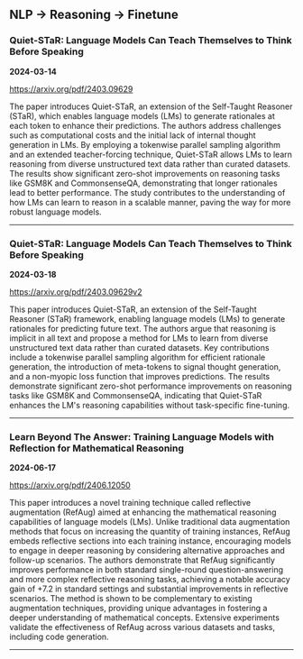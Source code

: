 ## NLP -> Reasoning -> Finetune



### Quiet-STaR: Language Models Can Teach Themselves to Think Before Speaking

**2024-03-14**

https://arxiv.org/pdf/2403.09629

The paper introduces Quiet-STaR, an extension of the Self-Taught Reasoner (STaR), which enables language models (LMs) to generate rationales at each token to enhance their predictions. The authors address challenges such as computational costs and the initial lack of internal thought generation in LMs. By employing a tokenwise parallel sampling algorithm and an extended teacher-forcing technique, Quiet-STaR allows LMs to learn reasoning from diverse unstructured text data rather than curated datasets. The results show significant zero-shot improvements on reasoning tasks like GSM8K and CommonsenseQA, demonstrating that longer rationales lead to better performance. The study contributes to the understanding of how LMs can learn to reason in a scalable manner, paving the way for more robust language models.

---

### Quiet-STaR: Language Models Can Teach Themselves to Think Before Speaking

**2024-03-18**

https://arxiv.org/pdf/2403.09629v2

This paper introduces Quiet-STaR, an extension of the Self-Taught Reasoner (STaR) framework, enabling language models (LMs) to generate rationales for predicting future text. The authors argue that reasoning is implicit in all text and propose a method for LMs to learn from diverse unstructured text data rather than curated datasets. Key contributions include a tokenwise parallel sampling algorithm for efficient rationale generation, the introduction of meta-tokens to signal thought generation, and a non-myopic loss function that improves predictions. The results demonstrate significant zero-shot performance improvements on reasoning tasks like GSM8K and CommonsenseQA, indicating that Quiet-STaR enhances the LM's reasoning capabilities without task-specific fine-tuning.

---

### Learn Beyond The Answer: Training Language Models with Reflection for Mathematical Reasoning

**2024-06-17**

https://arxiv.org/pdf/2406.12050

This paper introduces a novel training technique called reflective augmentation (RefAug) aimed at enhancing the mathematical reasoning capabilities of language models (LMs). Unlike traditional data augmentation methods that focus on increasing the quantity of training instances, RefAug embeds reflective sections into each training instance, encouraging models to engage in deeper reasoning by considering alternative approaches and follow-up scenarios. The authors demonstrate that RefAug significantly improves performance in both standard single-round question-answering and more complex reflective reasoning tasks, achieving a notable accuracy gain of +7.2 in standard settings and substantial improvements in reflective scenarios. The method is shown to be complementary to existing augmentation techniques, providing unique advantages in fostering a deeper understanding of mathematical concepts. Extensive experiments validate the effectiveness of RefAug across various datasets and tasks, including code generation.

---